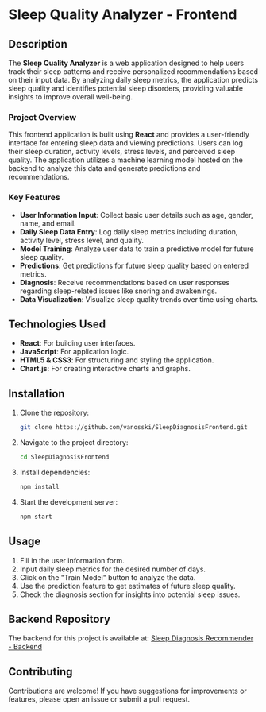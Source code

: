 # Sleep Quality Analyzer - Frontend

## Description
The **Sleep Quality Analyzer** is a web application designed to help users track their sleep patterns and receive personalized recommendations based on their input data. By analyzing daily sleep metrics, the application predicts sleep quality and identifies potential sleep disorders, providing valuable insights to improve overall well-being.

### Project Overview
This frontend application is built using **React** and provides a user-friendly interface for entering sleep data and viewing predictions. Users can log their sleep duration, activity levels, stress levels, and perceived sleep quality. The application utilizes a machine learning model hosted on the backend to analyze this data and generate predictions and recommendations.

### Key Features
- **User Information Input**: Collect basic user details such as age, gender, name, and email.
- **Daily Sleep Data Entry**: Log daily sleep metrics including duration, activity level, stress level, and quality.
- **Model Training**: Analyze user data to train a predictive model for future sleep quality.
- **Predictions**: Get predictions for future sleep quality based on entered metrics.
- **Diagnosis**: Receive recommendations based on user responses regarding sleep-related issues like snoring and awakenings.
- **Data Visualization**: Visualize sleep quality trends over time using charts.

## Technologies Used
- **React**: For building user interfaces.
- **JavaScript**: For application logic.
- **HTML5 & CSS3**: For structuring and styling the application.
- **Chart.js**: For creating interactive charts and graphs.

## Installation
1. Clone the repository:
   ```bash
   git clone https://github.com/vanosski/SleepDiagnosisFrontend.git
   ```
2. Navigate to the project directory:
   ```bash
   cd SleepDiagnosisFrontend
   ```
3. Install dependencies:
   ```bash
   npm install
   ```
4. Start the development server:
   ```bash
   npm start
   ```

## Usage
1. Fill in the user information form.
2. Input daily sleep metrics for the desired number of days.
3. Click on the "Train Model" button to analyze the data.
4. Use the prediction feature to get estimates of future sleep quality.
5. Check the diagnosis section for insights into potential sleep issues.

## Backend Repository
The backend for this project is available at: [Sleep Diagnosis Recommender - Backend](https://github.com/vanosski/SleepDiagnosisBackend)

## Contributing
Contributions are welcome! If you have suggestions for improvements or features, please open an issue or submit a pull request.
